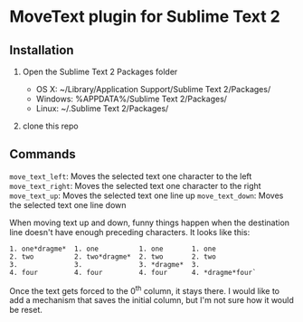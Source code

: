 MoveText plugin for Sublime Text 2
==================================

Installation
------------

1. Open the Sublime Text 2 Packages folder

    - OS X: ~/Library/Application Support/Sublime Text 2/Packages/
    - Windows: %APPDATA%/Sublime Text 2/Packages/
    - Linux: ~/.Sublime Text 2/Packages/

2. clone this repo

Commands
--------

`move_text_left`: Moves the selected text one character to the left
`move_text_right`: Moves the selected text one character to the right
`move_text_up`: Moves the selected text one line up
`move_text_down`: Moves the selected text one line down

When moving text up and down, funny things happen when the destination line doesn't
have enough preceding characters.  It looks like this:

    1. one*dragme*  1. one          1. one       1. one
    2. two          2. two*dragme*  2. two       2. two
    3.              3.              3. *dragme*  3.
    4. four         4. four         4. four      4. *dragme*four`


Once the text gets forced to the 0<sup>th</sup> column, it stays there.  I would like to add a mechanism that saves the initial column, but I'm not sure how it would be reset.
